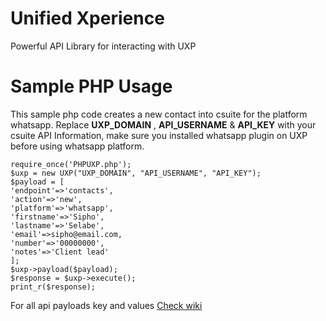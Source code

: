 # Unified Xperience
Powerful API Library for interacting with UXP

# Sample PHP Usage
This sample php code creates a new contact into csuite for the platform whatsapp.
Replace **UXP_DOMAIN** , **API_USERNAME** & **API_KEY** with your csuite API Information, make sure you installed whatsapp plugin on UXP before using whatsapp platform.

```<?php
require_once('PHPUXP.php');
$uxp = new UXP("UXP_DOMAIN", "API_USERNAME", "API_KEY");
$payload = [
'endpoint'=>'contacts',
'action'=>'new',
'platform'=>'whatsapp',
'firstname'=>'Sipho',
'lastname'=>'Selabe',
'email'=>sipho@email.com,
'number'=>'00000000',
'notes'=>'Client lead'
];
$uxp->payload($payload);
$response = $uxp->execute();
print_r($response);
```

For all api payloads key and values [Check wiki](https://github.com/xiigroup/UXPerience/wiki)
